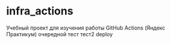 # infra_actions
Учебный проект для изучения работы GitHub Actions (Яндекс Практикум)
очередной тест
тест2
deploy